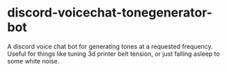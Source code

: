 # discord-voicechat-tonegenerator-bot
A discord voice chat bot for generating tones at a requested frequency. Useful for things like tuning 3d printer belt tension, or just falling asleep to some white noise. 
